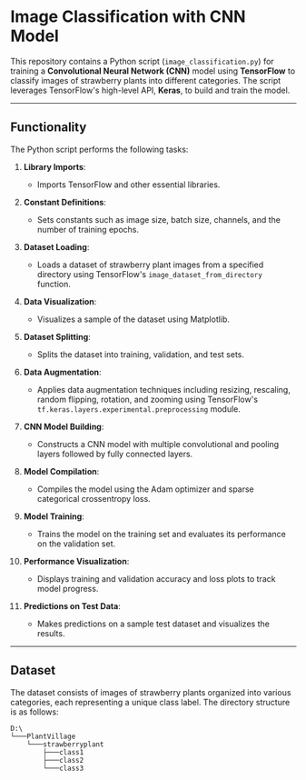 # Image Classification with CNN Model

This repository contains a Python script (`image_classification.py`) for training a **Convolutional Neural Network (CNN)** model using **TensorFlow** to classify images of strawberry plants into different categories. The script leverages TensorFlow's high-level API, **Keras**, to build and train the model.

---

## Functionality

The Python script performs the following tasks:

1. **Library Imports**:
   - Imports TensorFlow and other essential libraries.

2. **Constant Definitions**:
   - Sets constants such as image size, batch size, channels, and the number of training epochs.

3. **Dataset Loading**:
   - Loads a dataset of strawberry plant images from a specified directory using TensorFlow's `image_dataset_from_directory` function.

4. **Data Visualization**:
   - Visualizes a sample of the dataset using Matplotlib.

5. **Dataset Splitting**:
   - Splits the dataset into training, validation, and test sets.

6. **Data Augmentation**:
   - Applies data augmentation techniques including resizing, rescaling, random flipping, rotation, and zooming using TensorFlow's `tf.keras.layers.experimental.preprocessing` module.

7. **CNN Model Building**:
   - Constructs a CNN model with multiple convolutional and pooling layers followed by fully connected layers.

8. **Model Compilation**:
   - Compiles the model using the Adam optimizer and sparse categorical crossentropy loss.

9. **Model Training**:
   - Trains the model on the training set and evaluates its performance on the validation set.

10. **Performance Visualization**:
    - Displays training and validation accuracy and loss plots to track model progress.

11. **Predictions on Test Data**:
    - Makes predictions on a sample test dataset and visualizes the results.

---

## Dataset

The dataset consists of images of strawberry plants organized into various categories, each representing a unique class label. The directory structure is as follows:

```plaintext
D:\
└───PlantVillage
    └───strawberryplant
        ├───class1
        ├───class2
        └───class3
